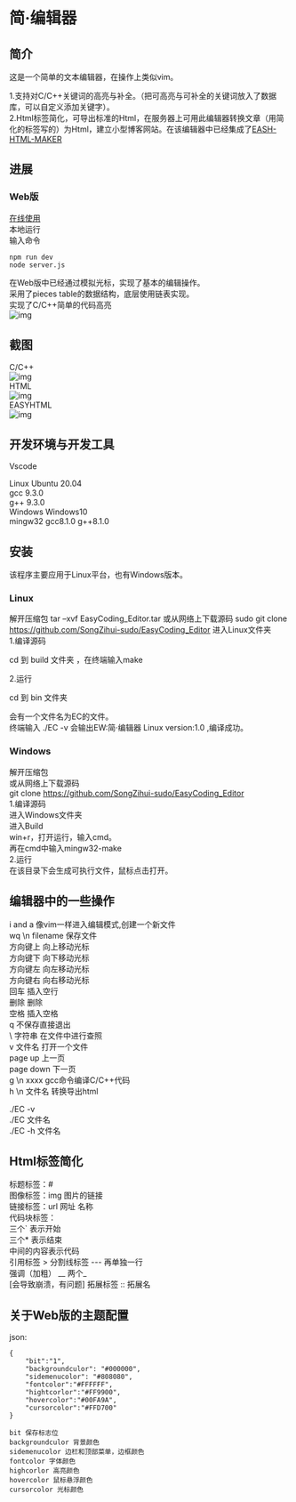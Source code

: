 # 简·编辑器 
## 简介  
这是一个简单的文本编辑器，在操作上类似vim。    

1.支持对C/C++关键词的高亮与补全。（把可高亮与可补全的关键词放入了数据库，可以自定义添加关键字）。  
2.Html标签简化，可导出标准的Html，在服务器上可用此编辑器转换文章（用简化的标签写的）为Html，建立小型博客网站。在该编辑器中已经集成了[EASH-HTML-MAKER](https://github.com/SongZihui-sudo/Easy-HTML-MAKER)   
## 进展
### Web版   
[在线使用](http://s-zh.space/Blog/editor/html/index.html)    
本地运行   
输入命令    
```
npm run dev 
node server.js
```    
在Web版中已经通过模拟光标，实现了基本的编辑操作。      
采用了pieces table的数据结构，底层使用链表实现。   
实现了C/C++简单的代码高亮   
![img](https://cdn.jsdelivr.net/gh/SongZihui-sudo/EasyCoding_Editor@Windows/%E6%88%AA%E5%9B%BE/%E5%B1%8F%E5%B9%95%E6%88%AA%E5%9B%BE%202022-03-08%20230436.jpg)
## 截图

C/C++   
![img](https://github.com/SongZihui-sudo/EasyCoding_Editor/blob/Windows/%E6%88%AA%E5%9B%BE/Screenshot%202022-02-12%20204140.png)  
HTML   
![img](https://github.com/SongZihui-sudo/EasyCoding_Editor/blob/Windows/%E6%88%AA%E5%9B%BE/Screenshot%202022-02-12%20204050.png)   
EASYHTML   
![img](https://github.com/SongZihui-sudo/EasyCoding_Editor/blob/Windows/%E6%88%AA%E5%9B%BE/Screenshot%202022-02-12%20204630.png)

## 开发环境与开发工具
Vscode

Linux 
	Ubuntu 20.04  
	gcc 9.3.0  
	g++ 9.3.0  
Windows 
	Windows10  
	mingw32 gcc8.1.0 g++8.1.0  
   
## 安装 

该程序主要应用于Linux平台，也有Windows版本。
  
### Linux  

解开压缩包
tar –xvf EasyCoding_Editor.tar
或从网络上下载源码 sudo git clone https://github.com/SongZihui-sudo/EasyCoding_Editor
进入Linux文件夹  
1.编译源码  

cd 到 build 文件夹 ，在终端输入make  

2.运行  

cd 到 bin 文件夹  

会有一个文件名为EC的文件。  
终端输入 ./EC -v 会输出EW:简·编辑器 Linux version:1.0 ,编译成功。  

### Windows    

解开压缩包  
或从网络上下载源码  
git clone https://github.com/SongZihui-sudo/EasyCoding_Editor  
1.编译源码  
    进入Windows文件夹  
    进入Build   
    win+r，打开运行，输入cmd。  
    再在cmd中输入mingw32-make  
2.运行   
在该目录下会生成可执行文件，鼠标点击打开。  

## 编辑器中的一些操作
i and a 像vim一样进入编辑模式,创建一个新文件  
wq \n filename 保存文件  
方向键上 向上移动光标  
方向键下 向下移动光标  
方向键左 向左移动光标  
方向键右 向右移动光标  
回车 插入空行  
删除 删除  
空格 插入空格  
q 不保存直接退出  
\ 字符串 在文件中进行查照  
v 文件名 打开一个文件  
page up 上一页    
page down 下一页  
g \n xxxx gcc命令编译C/C++代码  
h \n 文件名 转换导出html  

./EC -v    
./EC 文件名  
./EC -h 文件名  


## Html标签简化
标题标签：#  
图像标签：img 图片的链接  
链接标签：url 网址 名称  
代码块标签：  
三个\` 表示开始  
三个* 表示结束  
中间的内容表示代码  
引用标签 > 
分割线标签 --- 再单独一行  
强调（加粗） __ 两个_  
[会导致崩溃，有问题] 拓展标签 :: 拓展名  

## 关于Web版的主题配置  
json:
```
{
    "bit":"1",
    "backgroundculor": "#000000",
    "sidemenucolor": "#808080",
    "fontcolor":"#FFFFFF",
    "hightcorlor":"#FF9900",
    "hovercolor":"#00FA9A",
    "cursorcolor":"#FFD700"
}
```
```
bit 保存标志位     
backgroundculor 背景颜色   
sidemenucolor 边栏和顶部菜单，边框颜色   
fontcolor 字体颜色   
highcorlor 高亮颜色      
hovercolor 鼠标悬浮颜色      
cursorcolor 光标颜色   
```

